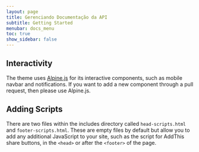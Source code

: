 ```yaml
---
layout: page
title: Gerenciando Documentação da API
subtitle: Getting Started
menubar: docs_menu
toc: true
show_sidebar: false
---
```


## Interactivity

The theme uses [Alpine.js](https://github.com/alpinejs/alpine) for its interactive components, such as mobile navbar and notifications. If you want to add a new component through a pull request, then please use Alpine.js.

## Adding Scripts

There are two files within the includes directory called `head-scripts.html` and `footer-scripts.html`. These are empty files by default but allow you to add any additional JavaScript to your site, such as the script for AddThis share buttons, in the `<head>` or after the `<footer>` of the page.